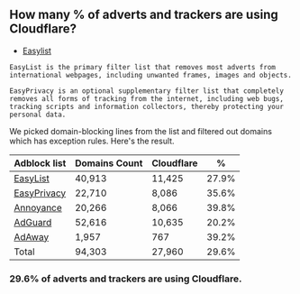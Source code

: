 ## How many % of adverts and trackers are using Cloudflare?


- [Easylist](https://web.archive.org/web/20210516110248/https://easylist.to/)
```
EasyList is the primary filter list that removes most adverts from international webpages, including unwanted frames, images and objects.

EasyPrivacy is an optional supplementary filter list that completely removes all forms of tracking from the internet, including web bugs, tracking scripts and information collectors, thereby protecting your personal data.
```


We picked domain-blocking lines from the list and filtered out domains which has exception rules.
Here's the result.


| Adblock list | Domains Count | Cloudflare | % |
| --- | --- | --- | --- |
| [EasyList](https://easylist.to/easylist/easylist.txt) | 40,913 | 11,425 | 27.9% |
| [EasyPrivacy](https://easylist.to/easylist/easyprivacy.txt) | 22,710 | 8,086 | 35.6% |
| [Annoyance](https://secure.fanboy.co.nz/fanboy-annoyance.txt) | 20,266 | 8,066 | 39.8% |
| [AdGuard](https://adguardteam.github.io/AdGuardSDNSFilter/Filters/filter.txt) | 52,616 | 10,635 | 20.2% |
| [AdAway](https://raw.githubusercontent.com/AdAway/adaway.github.io/master/hosts.txt) | 1,957 | 767 | 39.2% |
| Total | 94,303 | 27,960 | 29.6% |


### 29.6% of adverts and trackers are using Cloudflare.